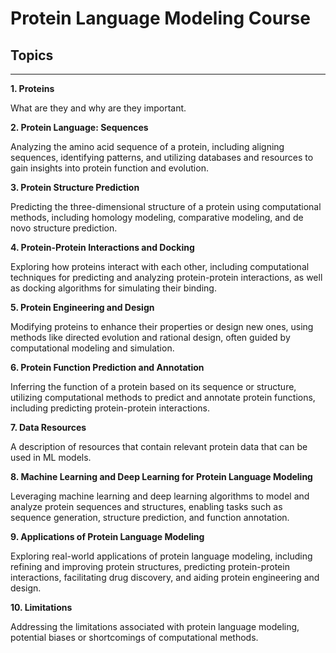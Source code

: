 # Protein Language Modeling Course


## Topics
----
**1. Proteins**

   What are they and why are they important.
   
**2. Protein Language: Sequences**

   Analyzing the amino acid sequence of a protein, including aligning sequences, identifying patterns, and utilizing databases and resources to gain insights into protein function and evolution.
   
**3. Protein Structure Prediction**
   
   Predicting the three-dimensional structure of a protein using computational methods, including homology modeling, comparative modeling, and de novo structure prediction.
   
**4. Protein-Protein Interactions and Docking**
   
   Exploring how proteins interact with each other, including computational techniques for predicting and analyzing protein-protein interactions, as well as docking algorithms for simulating their binding.
    
**5. Protein Engineering and Design**
   
   Modifying proteins to enhance their properties or design new ones, using methods like directed evolution and rational design, often guided by computational modeling and simulation.
    
**6. Protein Function Prediction and Annotation**
   
   Inferring the function of a protein based on its sequence or structure, utilizing computational methods to predict and annotate protein functions, including predicting protein-protein interactions.

**7. Data Resources**
   
   A description of resources that contain relevant protein data that can be used in ML models.
    
**8. Machine Learning and Deep Learning for Protein Language Modeling**
   
   Leveraging machine learning and deep learning algorithms to model and analyze protein sequences and structures, enabling tasks such as sequence generation, structure prediction, and function annotation.
    
**9. Applications of Protein Language Modeling**
   
   Exploring real-world applications of protein language modeling, including refining and improving protein structures, predicting protein-protein interactions, facilitating drug discovery, and aiding protein engineering and design.
    
**10. Limitations**
   
   Addressing the limitations associated with protein language modeling, potential biases or shortcomings of computational methods.
